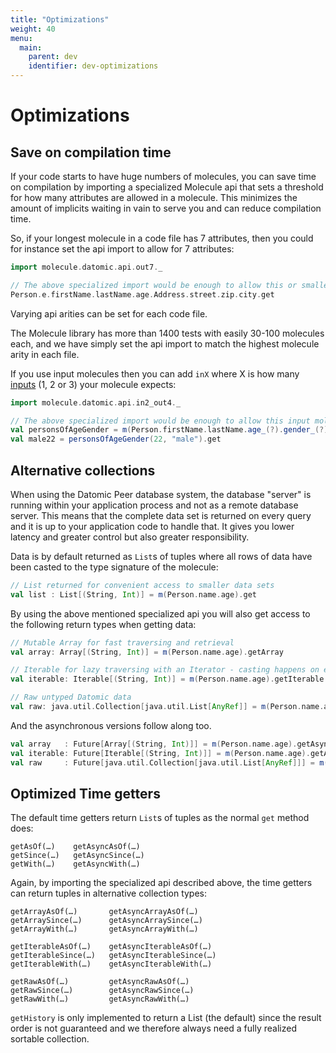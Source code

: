 ```yaml
---
title: "Optimizations"
weight: 40
menu:
  main:
    parent: dev
    identifier: dev-optimizations
---
```


# Optimizations



## Save on compilation time

If your code starts to have huge numbers of molecules, you can save time on compilation by importing a specialized Molecule api that sets a threshold for how many attributes are allowed in a molecule. This minimizes the amount of implicits waiting in vain to serve you and can reduce compilation time. 


So, if your longest molecule in a code file has 7 attributes, then you could for instance set the api import to allow for 7 attributes:

```scala
import molecule.datomic.api.out7._

// The above specialized import would be enough to allow this or smaller molecules:
Person.e.firstName.lastName.age.Address.street.zip.city.get
```
Varying api arities can be set for each code file. 

The Molecule library has more than 1400 tests with easily 30-100 molecules each, and we have simply set the api import to match the highest molecule arity in each file.

If you use input molecules then you can add `inX` where X is how many [inputs](/code/attributes/#input-molecules) (1, 2 or 3) your molecule expects:
```scala
import molecule.datomic.api.in2_out4._

// The above specialized import would be enough to allow this input molecule:
val personsOfAgeGender = m(Person.firstName.lastName.age_(?).gender_(?).Address.street.zip)
val male22 = personsOfAgeGender(22, "male").get
```

## Alternative collections

When using the Datomic Peer database system, the database "server" is running within your application process and not as a remote database server. This means that the complete data set is returned on every query and it is up to your application code to handle that. It gives you lower latency and greater control but also greater responsibility.


Data is by default returned as `List`s of tuples where all rows of data have been casted to the type signature of the molecule:
```scala
// List returned for convenient access to smaller data sets
val list : List[(String, Int)] = m(Person.name.age).get
```

By using the above mentioned specialized api you will also get access to the following return types when getting data: 

```scala
// Mutable Array for fast traversing and retrieval
val array: Array[(String, Int)] = m(Person.name.age).getArray

// Iterable for lazy traversing with an Iterator - casting happens on each call to `next`
val iterable: Iterable[(String, Int)] = m(Person.name.age).getIterable

// Raw untyped Datomic data
val raw: java.util.Collection[java.util.List[AnyRef]] = m(Person.name.age).getRaw
```

And the asynchronous versions follow along too.
```scala
val array   : Future[Array[(String, Int)]] = m(Person.name.age).getAsyncArray
val iterable: Future[Iterable[(String, Int)]] = m(Person.name.age).getAsyncIterable
val raw     : Future[java.util.Collection[java.util.List[AnyRef]]] = m(Person.name.age).getAsyncRaw
```

## Optimized Time getters

The default time getters return `List`s of tuples as the normal `get` method does:

```
getAsOf(…)    getAsyncAsOf(…)
getSince(…)   getAsyncSince(…)
getWith(…)    getAsyncWith(…)
```
Again, by importing the specialized api described above, the time getters can return tuples in alternative collection types:

```
getArrayAsOf(…)       getAsyncArrayAsOf(…)
getArraySince(…)      getAsyncArraySince(…)
getArrayWith(…)       getAsyncArrayWith(…)

getIterableAsOf(…)    getAsyncIterableAsOf(…)
getIterableSince(…)   getAsyncIterableSince(…)
getIterableWith(…)    getAsyncIterableWith(…)

getRawAsOf(…)         getAsyncRawAsOf(…)
getRawSince(…)        getAsyncRawSince(…)
getRawWith(…)         getAsyncRawWith(…)
```

`getHistory` is only implemented to return a List (the default) since the result order is not guaranteed and we therefore always need a fully realized sortable collection.